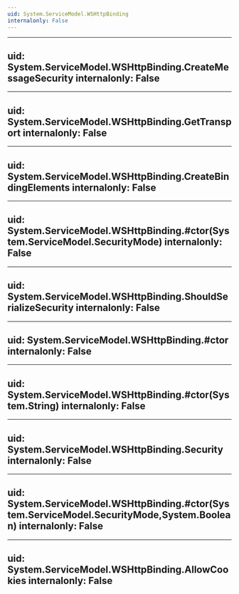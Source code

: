 ```yaml
---
uid: System.ServiceModel.WSHttpBinding
internalonly: False
---
```


---
uid: System.ServiceModel.WSHttpBinding.CreateMessageSecurity
internalonly: False
---

---
uid: System.ServiceModel.WSHttpBinding.GetTransport
internalonly: False
---

---
uid: System.ServiceModel.WSHttpBinding.CreateBindingElements
internalonly: False
---

---
uid: System.ServiceModel.WSHttpBinding.#ctor(System.ServiceModel.SecurityMode)
internalonly: False
---

---
uid: System.ServiceModel.WSHttpBinding.ShouldSerializeSecurity
internalonly: False
---

---
uid: System.ServiceModel.WSHttpBinding.#ctor
internalonly: False
---

---
uid: System.ServiceModel.WSHttpBinding.#ctor(System.String)
internalonly: False
---

---
uid: System.ServiceModel.WSHttpBinding.Security
internalonly: False
---

---
uid: System.ServiceModel.WSHttpBinding.#ctor(System.ServiceModel.SecurityMode,System.Boolean)
internalonly: False
---

---
uid: System.ServiceModel.WSHttpBinding.AllowCookies
internalonly: False
---
